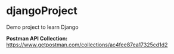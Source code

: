 # djangoProject
Demo project to learn Django

**Postman API Collection:**
https://www.getpostman.com/collections/ac4fee87ea17325cd1d2
